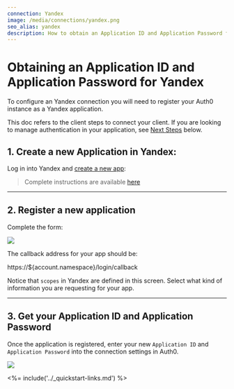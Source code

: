 ```yaml
---
connection: Yandex
image: /media/connections/yandex.png
seo_alias: yandex
description: How to obtain an Application ID and Application Password for Yandex.
---
```


# Obtaining an Application ID and Application Password for Yandex

To configure an Yandex connection you will need to register your Auth0 instance as a Yandex application.

This doc refers to the client steps to connect your client. If you are looking to manage authentication in your application, see [Next Steps](#next-steps) below.

## 1. Create a new Application in Yandex:

Log in into Yandex and [create a new app](https://oauth.yandex.ru/client/new):

> Complete instructions are available [here](http://api.yandex.ru/oauth/doc/dg/tasks/register-client.xml)

---

## 2. Register a new application

Complete the form:

![](/media/articles/connections/social/yandex/yandex-create-app.png)

The callback address for your app should be:

  https://${account.namespace}/login/callback


Notice that `scopes` in Yandex are defined in this screen. Select what kind of information you are requesting for your app.

---

## 3. Get your Application ID and Application Password

Once the application is registered, enter your new `Application ID` and `Application Password` into the connection settings in Auth0.

![](/media/articles/connections/social/yandex/yandex-add-connection.png)

<%= include('../_quickstart-links.md') %>

